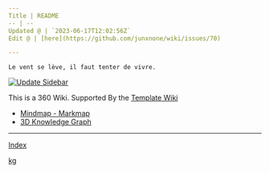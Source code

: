 ```yaml
---
Title | README
-- | --
Updated @ | `2023-06-17T12:02:56Z`
Edit @ | [here](https://github.com/junxnone/wiki/issues/70)

---
```

`Le vent se lève, ‌‍‍‌‍​‌‌‍​‍‌‌‌‌​‌‌‍‍‍​‌‍‍‍‍​‌‍‍‍‍​‌‍‍‌‍​‌‌‍​‍‍‌‌‌​‌‌‍‍‍​‌‌‌‍‍​‌‍‍‍‍​‌‍‍‌‍​‌‌‍​‌‌‌‌‍​‌‌‍‌​‍‌‌‌‌​‍‍‍‍‍​‍‍‍​‍‌​‌​‌‌‌​‌‌‌‌​‌‌‍il faut tenter de vivre.`

[![Update Sidebar](https://github.com/junxnone/wiki/actions/workflows/update_sidebar.yml/badge.svg)](https://github.com/junxnone/wiki/actions/workflows/update_sidebar.yml)

This is a 360 Wiki. Supported By the [Template Wiki](https://junxnone.github.io/twiki/#/)


- [Mindmap - Markmap](https://junxnone.github.io/wiki/markmap.html?md=https://junxnone.github.io/wiki/_sidebar.md)
- [3D Knowledge Graph](https://junxnone.github.io/wiki/kg)

---

[Index](_sidebar.md ':include')

[kg](https://junxnone.github.io/wiki/kg ':include :type=iframe width=100% height=800px')


